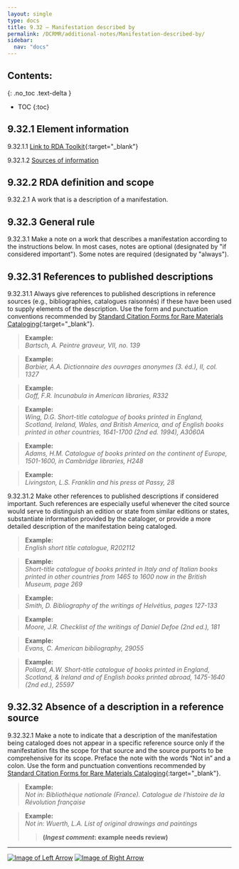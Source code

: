 ```yaml
---
layout: single
type: docs
title: 9.32 — Manifestation described by
permalink: /DCRMR/additional-notes/Manifestation-described-by/
sidebar:
  nav: "docs"
---
```


## Contents:
{: .no_toc .text-delta }

- TOC
{:toc}

## 9.32.1 Element information

<a name="9.32.1.1">9.32.1.1</a> [Link to RDA Toolkit](https://access.rdatoolkit.org/Content/Index?externalId=en-US_ala-51744638-bd0b-3aac-a958-4be04d024ce4){:target="_blank"}

<a name="9.32.1.2">9.32.1.2</a> [Sources of information](/DCRMR/additional-notes/#9011-sources-of-information)

## 9.32.2 RDA definition and scope

<a name="9.32.2.1">9.32.2.1</a> A work that is a description of a manifestation.

## 9.32.3 General rule

<a name="9.32.3.1">9.32.3.1</a> Make a note on a work that describes a manifestation according to the instructions below. In most cases, notes are optional (designated by "if considered important"). Some notes are required (designated by "always").

## 9.32.31 References to published descriptions

<a name="9.32.31.1">9.32.31.1</a> Always give references to published descriptions in reference sources (e.g., bibliographies, catalogues raisonnés) if these have been used to supply elements of the description. Use the form and punctuation conventions recommended by [Standard Citation Forms for Rare Materials Cataloging](https://rbms.info/scf/){:target="_blank"}.

>**Example:**  
><CITE>Bartsch, A. Peintre graveur, VII, no. 139</CITE>

>**Example:**  
><CITE>Barbier, A.A. Dictionnaire des ouvrages anonymes (3. éd.), II, col. 1327</CITE>

>**Example:**  
><CITE>Goff, F.R. Incunabula in American libraries, R332</CITE> 

>**Example:**  
><CITE>Wing, D.G. Short-title catalogue of books printed in England, Scotland, Ireland, Wales, and British America, and of English books printed in other countries, 1641-1700 (2nd ed. 1994), A3060A</CITE>

>**Example:**  
><CITE>Adams, H.M. Catalogue of books printed on the continent of Europe, 1501-1600, in Cambridge libraries, H248</CITE>

>**Example:**  
><CITE>Livingston, L.S. Franklin and his press at Passy, 28</CITE>

<a name="9.32.31.2">9.32.31.2</a> Make other references to published descriptions if considered important. Such references are especially useful whenever the cited source would serve to distinguish an edition or state from similar editions or states, substantiate information provided by the cataloger, or provide a more detailed description of the manifestation being cataloged.

>**Example:**   
><CITE>English short title catalogue, R202112</CITE>  
 
>**Example:**  
><CITE>Short-title catalogue of books printed in Italy and of Italian books printed in other countries from 1465 to 1600 now in the British Museum, page 269</CITE>  

>**Example:**  
><CITE>Smith, D. Bibliography of the writings of Helvétius, pages 127-133</CITE>  
 
>**Example:**  
><CITE>Moore, J.R. Checklist of the writings of Daniel Defoe (2nd ed.), 181</CITE>  

>**Example:**  
><CITE>Evans, C. American bibliography, 29055</CITE> 

>**Example:**  
><CITE>Pollard, A.W. Short-title catalogue of books printed in England, Scotland, & Ireland and of English books printed abroad, 1475-1640 (2nd ed.), 25597</CITE>

## 9.32.32 Absence of a description in a reference source

<a name="9.32.32.1">9.32.32.1</a> Make a note to indicate that a description of the manifestation being cataloged does not appear in a specific reference source only if the manifestation fits the scope for that source and the source purports to be comprehensive for its scope. Preface the note with the words “Not in” and a colon. Use the form and punctuation conventions recommended by [Standard Citation Forms for Rare Materials Cataloging](https://rbms.info/scf/){:target="_blank"}.

>**Example:**  
><CITE>Not in: Bibliothèque nationale (France). Catalogue de l’histoire de la Révolution française</CITE>

>**Example:**  
><CITE>Not in: Wuerth, L.A. List of original drawings and paintings</CITE>  
>>**(*Ingest comment*: example needs review)**  

---

[![Image of Left Arrow](https://rbms-bsc.github.io/DCRMR/assets/pictures/navigation/Arrow_Left.png "9.3 — Note on manifestation")](/DCRMR/additional-notes/Note-on-manifestation/) [![Image of Right Arrow](https://rbms-bsc.github.io/DCRMR/assets/pictures/navigation/Arrow_Right.png "9.33 — Supplementary content")](/DCRMR/additional-notes/Supplementary-content/)
